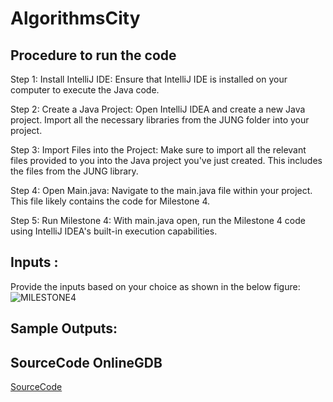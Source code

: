 # AlgorithmsCity
## Procedure to run the code
Step 1: Install IntelliJ IDE:
Ensure that IntelliJ IDE is installed on your computer to execute the Java code.

Step 2: Create a Java Project:
Open IntelliJ IDEA and create a new Java project. Import all the necessary libraries from the JUNG folder into your project.

Step 3: Import Files into the Project:
Make sure to import all the relevant files provided to you into the Java project you've just created. This includes the files from the JUNG library.

Step 4: Open Main.java:
Navigate to the main.java file within your project. This file likely contains the code for Milestone 4.

Step 5: Run Milestone 4:
With main.java open, run the Milestone 4 code using IntelliJ IDEA's built-in execution capabilities.

## Inputs :
Provide the inputs based on your choice as shown in the below figure:
![MILESTONE4](https://github.com/Sirish-C/AlgorithmsCity/assets/151399787/37d42ece-8367-4986-9fdc-9f52df4d44af)

## Sample Outputs: 




## SourceCode OnlineGDB
[SourceCode](https://onlinegdb.com/XfIqGzbXI)
